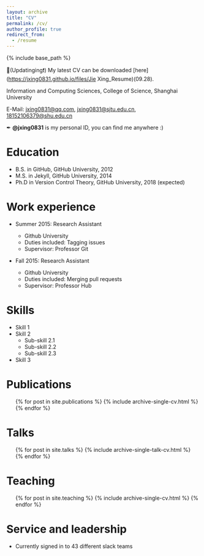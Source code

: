 ```yaml
---
layout: archive
title: "CV"
permalink: /cv/
author_profile: true
redirect_from:
  - /resume
---
```


{% include base_path %}

📌(Updatinging❗) My latest CV can be downloaded [here](https://jxing0831.github.io/files/Jie Xing_Resume)(09.28).

Information and Computing Sciences, College of Science, Shanghai University

E-Mail: jxing0831@qq.com, jxing0831@sjtu.edu.cn, 18152106379@shu.edu.cn

✒ **@jxing0831** is my personal ID, you can find me anywhere :)

Education
======
* B.S. in GitHub, GitHub University, 2012
* M.S. in Jekyll, GitHub University, 2014
* Ph.D in Version Control Theory, GitHub University, 2018 (expected)

Work experience
======
* Summer 2015: Research Assistant
  * Github University
  * Duties included: Tagging issues
  * Supervisor: Professor Git

* Fall 2015: Research Assistant
  * Github University
  * Duties included: Merging pull requests
  * Supervisor: Professor Hub
  
Skills
======
* Skill 1
* Skill 2
  * Sub-skill 2.1
  * Sub-skill 2.2
  * Sub-skill 2.3
* Skill 3

Publications
======
  <ul>{% for post in site.publications %}
    {% include archive-single-cv.html %}
  {% endfor %}</ul>
  
Talks
======
  <ul>{% for post in site.talks %}
    {% include archive-single-talk-cv.html %}
  {% endfor %}</ul>
  
Teaching
======
  <ul>{% for post in site.teaching %}
    {% include archive-single-cv.html %}
  {% endfor %}</ul>
  
Service and leadership
======
* Currently signed in to 43 different slack teams
